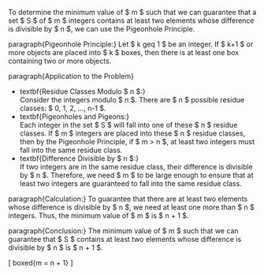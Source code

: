 To determine the minimum value of $ m $ such that we can guarantee that a set $ S $ of $ m $ integers contains at least two elements whose difference is divisible by $ n $, we can use the Pigeonhole Principle.

paragraph{Pigeonhole Principle:} Let $ k geq 1 $ be an integer. If $ k+1 $ or more objects are placed into $ k $ boxes, then there is at least one box containing two or more objects.

paragraph{Application to the Problem}

<ul>
<li> textbf{Residue Classes Modulo $ n $:} <br/> 
Consider the integers modulo $ n $. There are $ n $ possible residue classes: $ 0, 1, 2, ..., n-1 $.
<li> textbf{Pigeonholes and Pigeons:} <br/> 
Each integer in the set $ S $ will fall into one of these $ n $ residue classes. If $ m $ integers are placed into these $ n $ residue classes, then by the Pigeonhole Principle, if $ m > n $, at least two integers must fall into the same residue class.
<li> textbf{Difference Divisible by $ n $:} <br/> 
If two integers are in the same residue class, their difference is divisible by $ n $. Therefore, we need $ m $ to be large enough to ensure that at least two integers are guaranteed to fall into the same residue class.
</ul>

paragraph{Calculation:}
To guarantee that there are at least two elements whose difference is divisible by $ n $, we need at least one more than $ n $ integers. Thus, the minimum value of $ m $ is $ n + 1 $.

paragraph{Conclusion:}
The minimum value of $ m $ such that we can guarantee that $ S $ contains at least two elements whose difference is divisible by $ n $ is $ n + 1 $.

[
boxed{m = n + 1}
]
